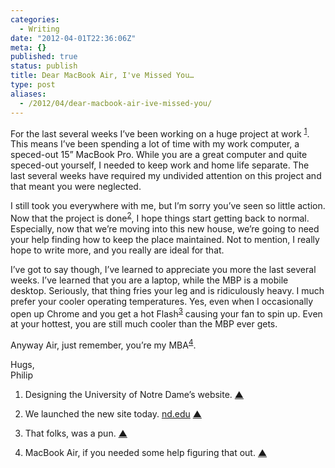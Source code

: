 ```yaml
---
categories:
  - Writing
date: "2012-04-01T22:36:06Z"
meta: {}
published: true
status: publish
title: Dear MacBook Air, I've Missed You…
type: post
aliases:
  - /2012/04/dear-macbook-air-ive-missed-you/
---
```

<p>For the last several weeks I’ve been working on a huge project at work <sup id="fnref:1-2012-04-01"><a href="#fn:1-2012-04-01" class="cmp-footnote">1</a></sup>. This means I’ve been spending a lot of time with my work computer, a speced-out 15” MacBook Pro. While you are a great computer and quite speced-out yourself, I needed to keep work and home life separate. The last several weeks have required my undivided attention on this project and that meant you were neglected.</p>
<p>I still took you everywhere with me, but I’m sorry you’ve seen so little action. Now that the project is done<sup id="fnref:2-2012-04-01"><a href="#fn:2-2012-04-01" class="cmp-footnote">2</a></sup>, I hope things start getting back to normal. Especially, now that we’re moving into this new house, we’re going to need your help finding how to keep the place maintained. Not to mention, I really hope to write more, and you really are ideal for that.</p>
<p>I’ve got to say though, I’ve learned to appreciate you more the last several weeks. I’ve learned that you are a laptop, while the MBP is a mobile desktop. Seriously, that thing fries your leg and is ridiculously heavy. I much prefer your cooler operating temperatures. Yes, even when I occasionally open up Chrome and you get a hot Flash<sup id="fnref:3-2012-04-01"><a href="#fn:3-2012-04-01" class="cmp-footnote">3</a></sup> causing your fan to spin up. Even at your hottest, you are still much cooler than the MBP ever gets.</p>
<p>Anyway Air, just remember, you’re my MBA<sup id="fnref:4-2012-04-01"><a href="#fn:4-2012-04-01" class="cmp-footnote">4</a></sup>.</p>
<p>Hugs,<br />
Philip</p>
<div class="cmp-footnotes">
<ol>
<li id="fn:1-2012-04-01">
<p>Designing the University of Notre Dame’s website.&nbsp;<a href="#fnref:1-2012-04-01" class="cmp-footnotes__return-link">&#9650;</a></p>
</li>
<li id="fn:2-2012-04-01">
<p>We launched the new site today. <a href="http://www.nd.edu">nd.edu</a>&nbsp;<a href="#fnref:2-2012-04-01" class="cmp-footnotes__return-link">&#9650;</a></p>
</li>
<li id="fn:3-2012-04-01">
<p>That folks, was a pun.&nbsp;<a href="#fnref:3-2012-04-01" class="cmp-footnotes__return-link">&#9650;</a></p>
</li>
<li id="fn:4-2012-04-01">
<p>MacBook Air, if you needed some help figuring that out.&nbsp;<a href="#fnref:4-2012-04-01" class="cmp-footnotes__return-link">&#9650;</a></p>
</li>
</ol>
</div>
